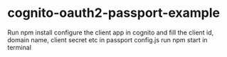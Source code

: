# cognito-oauth2-passport-example
Run npm install
configure the client app in cognito and fill the client id, domain name, client secret etc in passport config.js
run npm start in terminal
